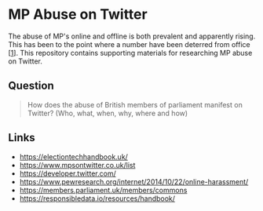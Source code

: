 # MP Abuse on Twitter
The abuse of MP's online and offline is both prevalent and apparently rising. This has been to the point where a number have been deterred from office [[1](https://www.theguardian.com/politics/2019/oct/31/alarm-over-number-female-mps-stepping-down-after-abuse)]. This
repository contains supporting materials for researching MP abuse on Twitter.

## Question
> How does the abuse of British members of parliament manifest on Twitter? (Who, what, when, why, where and how)

## Links
* https://electiontechhandbook.uk/
* https://www.mpsontwitter.co.uk/list
* https://developer.twitter.com/
* https://www.pewresearch.org/internet/2014/10/22/online-harassment/
* https://members.parliament.uk/members/commons
* https://responsibledata.io/resources/handbook/